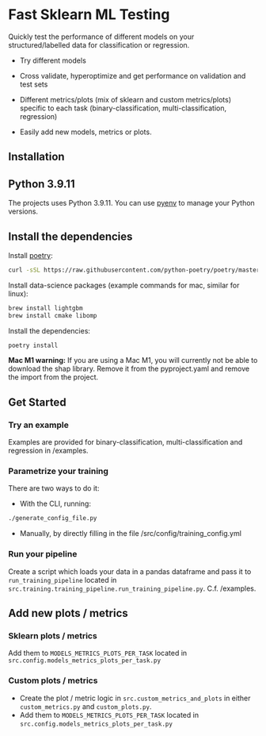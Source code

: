 # Fast Sklearn ML Testing
Quickly test the performance of different models on your structured/labelled data for classification or regression.
- Try different models
- Cross validate, hyperoptimize and get performance on validation and test sets
- Different metrics/plots (mix of sklearn and custom metrics/plots) specific to each task (binary-classification, multi-classification, regression) 

- Easily add new models, metrics or plots.

## Installation

## Python 3.9.11
The projects uses Python 3.9.11. You can use [pyenv](https://github.com/pyenv/pyenv) to manage your Python versions.

## Install the dependencies

Install [poetry](https://python-poetry.org/docs/#installation):
```bash
curl -sSL https://raw.githubusercontent.com/python-poetry/poetry/master/get-poetry.py | python - --version 1.1.13
```

Install data-science packages (example commands for mac, similar for linux):
```bash
brew install lightgbm
brew install cmake libomp
```

Install the dependencies:
```bash
poetry install
```

**Mac M1 warning:** If you are using a Mac M1, you will currently not be able to download the shap library. Remove it from
the pyproject.yaml and remove the import from the project.


## Get Started

### Try an example
Examples are provided for binary-classification, multi-classification and regression in /examples.

### Parametrize your training
There are two ways to do it:
- With the CLI, running:
```bash
./generate_config_file.py
```

- Manually, by directly filling in the file /src/config/training_config.yml

### Run your pipeline
Create a script which loads your data in a pandas dataframe and pass it to `run_training_pipeline`
located in `src.training.training_pipeline.run_training_pipeline.py`. C.f. /examples.

## Add new plots / metrics

### Sklearn plots / metrics
Add them to `MODELS_METRICS_PLOTS_PER_TASK` located in `src.config.models_metrics_plots_per_task.py`

### Custom plots / metrics
- Create the plot / metric logic in `src.custom_metrics_and_plots` in either `custom_metrics.py` and 
`custom_plots.py`.
- Add them to `MODELS_METRICS_PLOTS_PER_TASK` located in `src.config.models_metrics_plots_per_task.py`
